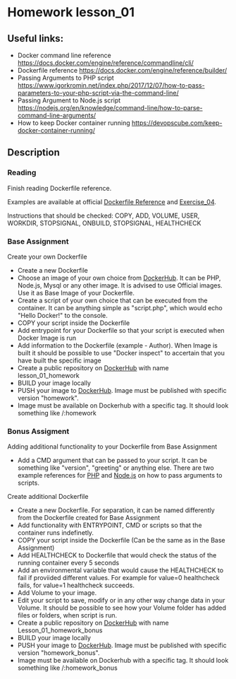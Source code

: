 # Homework lesson_01

## Useful links:
 - Docker command line reference https://docs.docker.com/engine/reference/commandline/cli/
 - Dockerfile reference https://docs.docker.com/engine/reference/builder/
 - Passing Arguments to PHP script https://www.igorkromin.net/index.php/2017/12/07/how-to-pass-parameters-to-your-php-script-via-the-command-line/
 - Passing Argument to Node.js script https://nodejs.org/en/knowledge/command-line/how-to-parse-command-line-arguments/
 - How to keep Docker container running https://devopscube.com/keep-docker-container-running/

## Description

### Reading

Finish reading Dockerfile reference. 

Examples are available at official [Dockerfile Reference](https://docs.docker.com/engine/reference/builder/) and [Exercise_04](./exercise_04_dockerfile/readme.md). 

Instructions that should be checked: COPY, ADD, VOLUME, USER, WORKDIR, STOPSIGNAL, ONBUILD, STOPSIGNAL, HEALTHCHECK

### Base Assignment

Create your own Dockerfile

- Create a new Dockerfile
- Choose an image of your own choice from [DockerHub](https://hub.docker.com/search?type=image). It can be PHP, Node.js, Mysql or any other image. It is advised to use Official images. Use it as Base Image of your Dockerfile.
- Create a script of your own choice that can be executed from the container. It can be anything simple as "script.php", which would echo "Hello Docker!" to the console.
- COPY your script inside the Dockerfile
- Add entrypoint for your Dockerfile so that your script is executed when Docker Image is run
- Add information to the Dockerfile (example - Author). When Image is built it should be possible to use "Docker inspect" to accertain that you have built the specific image
- Create a public repository on [DockerHub](https://hub.docker.com/search?type=image) with name lesson_01_homework
- BUILD your image locally
- PUSH your image to [DockerHub](https://hub.docker.com/search?type=image). Image must be published with specific version "homework".
- Image must be available on Dockerhub with a specific tag. It should look something like <your username>/<your project name>:homework

### Bonus Assigment

Adding additional functionality to your Dockerfile from Base Assignment
 
 - Add a CMD argument that can be passed to your script. It can be something like "version", "greeting" or anything else. There are two example references for [PHP](https://www.igorkromin.net/index.php/2017/12/07/how-to-pass-parameters-to-your-php-script-via-the-command-line/) and [Node.js](https://nodejs.org/en/knowledge/command-line/how-to-parse-command-line-arguments/) on how to pass arguments to scripts.

Create additional Dockerfile
 
- Create a new Dockerfile. For separation, it can be named differently from the Dockerfile created for Base Assignment
- Add functionality with ENTRYPOINT, CMD or scripts so that the container runs indefinetly. 
- COPY your script inside the Dockerfile (Can be the same as in the Base Assignment)
- Add HEALTHCHECK to Dockerfile that would check the status of the running container every 5 seconds
- Add an environmental variable that would cause the HEALTHCHECK to fail if proviided different values. For example for value=0 healthcheck fails, for value=1 healthcheck succeeds.
- Add Volume to your image.
- Edit your script to save, modify or in any other way change data in your Volume. It should be possible to see how your Volume folder has added files or folders, when script is run.
- Create a public repository on [DockerHub](https://hub.docker.com/search?type=image) with name Lesson_01_homework_bonus
- BUILD your image locally
- PUSH your image to [DockerHub](https://hub.docker.com/search?type=image). Image must be published with specific version "homework_bonus".
- Image must be available on Dockerhub with a specific tag. It should look something like <your username>/<your project name>:homework_bonus
 

 

